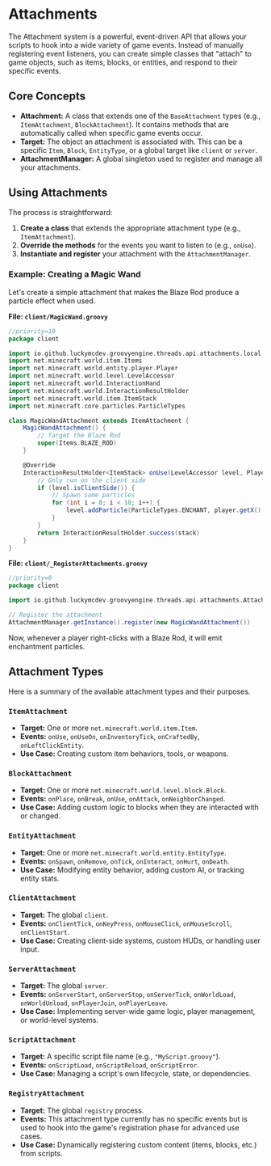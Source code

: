 # Attachments

The Attachment system is a powerful, event-driven API that allows your scripts to hook into a wide variety of game events. Instead of manually registering event listeners, you can create simple classes that "attach" to game objects, such as items, blocks, or entities, and respond to their specific events.

## Core Concepts

- **Attachment:** A class that extends one of the `BaseAttachment` types (e.g., `ItemAttachment`, `BlockAttachment`). It contains methods that are automatically called when specific game events occur.
- **Target:** The object an attachment is associated with. This can be a specific `Item`, `Block`, `EntityType`, or a global target like `client` or `server`.
- **AttachmentManager:** A global singleton used to register and manage all your attachments.

## Using Attachments

The process is straightforward:

1.  **Create a class** that extends the appropriate attachment type (e.g., `ItemAttachment`).
2.  **Override the methods** for the events you want to listen to (e.g., `onUse`).
3.  **Instantiate and register** your attachment with the `AttachmentManager`.

### Example: Creating a Magic Wand

Let's create a simple attachment that makes the Blaze Rod produce a particle effect when used.

**File: `client/MagicWand.groovy`**
```groovy
//priority=10
package client

import io.github.luckymcdev.groovyengine.threads.api.attachments.local.ItemAttachment
import net.minecraft.world.item.Items
import net.minecraft.world.entity.player.Player
import net.minecraft.world.level.LevelAccessor
import net.minecraft.world.InteractionHand
import net.minecraft.world.InteractionResultHolder
import net.minecraft.world.item.ItemStack
import net.minecraft.core.particles.ParticleTypes

class MagicWandAttachment extends ItemAttachment {
    MagicWandAttachment() {
        // Target the Blaze Rod
        super(Items.BLAZE_ROD)
    }

    @Override
    InteractionResultHolder<ItemStack> onUse(LevelAccessor level, Player player, InteractionHand hand, ItemStack stack) {
        // Only run on the client side
        if (level.isClientSide()) {
            // Spawn some particles
            for (int i = 0; i < 10; i++) {
                level.addParticle(ParticleTypes.ENCHANT, player.getX(), player.getY() + 1.5, player.getZ(), (Math.random() - 0.5) * 0.5, (Math.random() - 0.5) * 0.5, (Math.random() - 0.5) * 0.5)
            }
        }
        return InteractionResultHolder.success(stack)
    }
}
```

**File: `client/_RegisterAttachments.groovy`**
```groovy
//priority=0
package client

import io.github.luckymcdev.groovyengine.threads.api.attachments.AttachmentManager

// Register the attachment
AttachmentManager.getInstance().register(new MagicWandAttachment())
```

Now, whenever a player right-clicks with a Blaze Rod, it will emit enchantment particles.

## Attachment Types

Here is a summary of the available attachment types and their purposes.

### `ItemAttachment`
- **Target:** One or more `net.minecraft.world.item.Item`.
- **Events:** `onUse`, `onUseOn`, `onInventoryTick`, `onCraftedBy`, `onLeftClickEntity`.
- **Use Case:** Creating custom item behaviors, tools, or weapons.

### `BlockAttachment`
- **Target:** One or more `net.minecraft.world.level.block.Block`.
- **Events:** `onPlace`, `onBreak`, `onUse`, `onAttack`, `onNeighborChanged`.
- **Use Case:** Adding custom logic to blocks when they are interacted with or changed.

### `EntityAttachment`
- **Target:** One or more `net.minecraft.world.entity.EntityType`.
- **Events:** `onSpawn`, `onRemove`, `onTick`, `onInteract`, `onHurt`, `onDeath`.
- **Use Case:** Modifying entity behavior, adding custom AI, or tracking entity stats.

### `ClientAttachment`
- **Target:** The global `client`.
- **Events:** `onClientTick`, `onKeyPress`, `onMouseClick`, `onMouseScroll`, `onClientStart`.
- **Use Case:** Creating client-side systems, custom HUDs, or handling user input.

### `ServerAttachment`
- **Target:** The global `server`.
- **Events:** `onServerStart`, `onServerStop`, `onServerTick`, `onWorldLoad`, `onWorldUnload`, `onPlayerJoin`, `onPlayerLeave`.
- **Use Case:** Implementing server-wide game logic, player management, or world-level systems.

### `ScriptAttachment`
- **Target:** A specific script file name (e.g., `"MyScript.groovy"`).
- **Events:** `onScriptLoad`, `onScriptReload`, `onScriptError`.
- **Use Case:** Managing a script's own lifecycle, state, or dependencies.

### `RegistryAttachment`
- **Target:** The global `registry` process.
- **Events:** This attachment type currently has no specific events but is used to hook into the game's registration phase for advanced use cases.
- **Use Case:** Dynamically registering custom content (items, blocks, etc.) from scripts.
